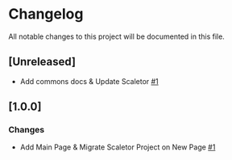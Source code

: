 # Changelog
All notable changes to this project will be documented in this file.

## [Unreleased]
- Add commons docs & Update Scaletor [#1](https://github.com/fdrandolfi/composition-tools-frontend/pull/3)

## [1.0.0]
### Changes
- Add Main Page & Migrate Scaletor Project on New Page [#1](https://github.com/fdrandolfi/composition-tools-frontend/pull/1)
